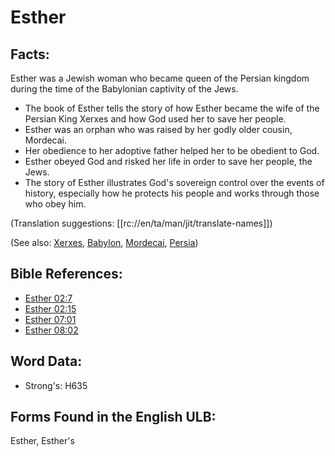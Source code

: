 # Esther

## Facts:

Esther was a Jewish woman who became queen of the Persian kingdom during the time of the Babylonian captivity of the Jews.

* The book of Esther tells the story of how Esther became the wife of the Persian King Xerxes and how God used her to save her people.
* Esther was an orphan who was raised by her godly older cousin, Mordecai.
* Her obedience to her adoptive father helped her to be obedient to God.
* Esther obeyed God and risked her life in order to save her people, the Jews.
* The story of Esther illustrates God's sovereign control over the events of history, especially how he protects his people and works through those who obey him.

(Translation suggestions: [[rc://en/ta/man/jit/translate-names]])

(See also: [Xerxes](../names/ahasuerus.md), [Babylon](../names/babylon.md), [Mordecai](../names/mordecai.md), [Persia](../names/persia.md))

## Bible References:

* [Esther 02:7](rc://en/tn/help/est/02/7)
* [Esther 02:15](rc://en/tn/help/est/02/15)
* [Esther 07:01](rc://en/tn/help/est/07/01)
* [Esther 08:02](rc://en/tn/help/est/08/02)

## Word Data:

* Strong's: H635

## Forms Found in the English ULB:

Esther, Esther's


